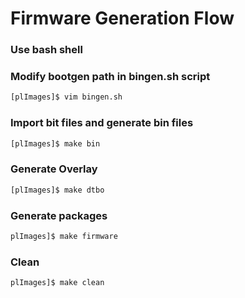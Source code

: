 # Firmware Generation Flow

### Use bash shell
### Modify bootgen path in bingen.sh script

```bash
[plImages]$ vim bingen.sh
```

### Import bit files and generate bin files

```bash
[plImages]$ make bin
```

### Generate Overlay

```bash
[plImages]$ make dtbo
```

### Generate packages

```bash
plImages]$ make firmware 
```
### Clean

```bash
plImages]$ make clean
```
